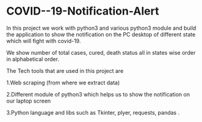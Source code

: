 # COVID--19-Notification-Alert

In this project we work with python3 and various python3 module and build the application to show the notification on the PC desktop of different state which will fight with covid-19.

We show number of total cases, cured, death status all in states wise order in alphabetical order.

The Tech tools that are used in this project are 

1.Web scraping (from where we extract data)

2.Different module of python3 which helps us to show the notification on our laptop screen

3.Python language and libs such as Tkinter, plyer, requests, pandas .
